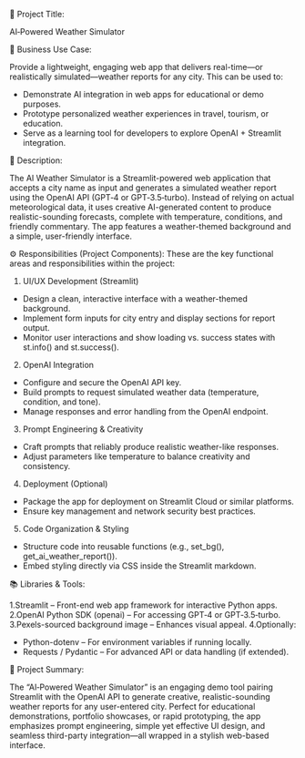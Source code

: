 📌 Project Title:

AI‑Powered Weather Simulator


🎯 Business Use Case:

Provide a lightweight, engaging web app that delivers real-time—or realistically simulated—weather reports for any city. This can be used to:
* Demonstrate AI integration in web apps for educational or demo purposes.
* Prototype personalized weather experiences in travel, tourism, or education.
* Serve as a learning tool for developers to explore OpenAI + Streamlit integration.
  

📝 Description:

The AI Weather Simulator is a Streamlit-powered web application that accepts a city name as input and generates a simulated weather report using the OpenAI API (GPT‑4 or GPT‑3.5‑turbo). Instead of relying on actual meteorological data, it uses creative AI-generated content to produce realistic-sounding forecasts, complete with temperature, conditions, and friendly commentary. The app features a weather-themed background and a simple, user-friendly interface.


⚙️ Responsibilities (Project Components):
These are the key functional areas and responsibilities within the project:

1. UI/UX Development (Streamlit)
* Design a clean, interactive interface with a weather-themed background.
* Implement form inputs for city entry and display sections for report output.
* Monitor user interactions and show loading vs. success states with st.info() and st.success().

2. OpenAI Integration
* Configure and secure the OpenAI API key.
* Build prompts to request simulated weather data (temperature, condition, and tone).
* Manage responses and error handling from the OpenAI endpoint.

3. Prompt Engineering & Creativity
* Craft prompts that reliably produce realistic weather-like responses.
* Adjust parameters like temperature to balance creativity and consistency.

4. Deployment (Optional)
* Package the app for deployment on Streamlit Cloud or similar platforms.
* Ensure key management and network security best practices.

5. Code Organization & Styling
* Structure code into reusable functions (e.g., set_bg(), get_ai_weather_report()).
* Embed styling directly via CSS inside the Streamlit markdown.
  

📚 Libraries & Tools:

1.Streamlit – Front-end web app framework for interactive Python apps.
2.OpenAI Python SDK (openai) – For accessing GPT‑4 or GPT‑3.5‑turbo.
3.Pexels-sourced background image – Enhances visual appeal.
4.Optionally:
* Python-dotenv – For environment variables if running locally.
* Requests / Pydantic – For advanced API or data handling (if extended).
  

🧾 Project Summary:

The “AI‑Powered Weather Simulator” is an engaging demo tool pairing Streamlit with the OpenAI API to generate creative, realistic-sounding weather reports for any user-entered city. Perfect for educational demonstrations, portfolio showcases, or rapid prototyping, the app emphasizes prompt engineering, simple yet effective UI design, and seamless third-party integration—all wrapped in a stylish web-based interface.























